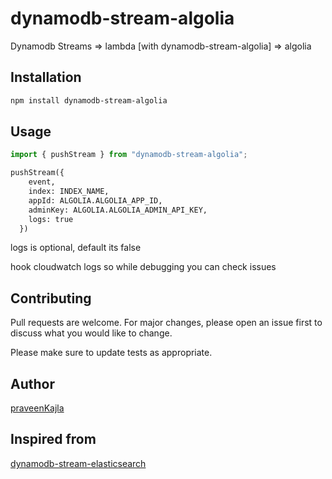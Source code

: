 # dynamodb-stream-algolia

Dynamodb Streams => lambda [with dynamodb-stream-algolia] => algolia

## Installation

```bash
npm install dynamodb-stream-algolia
```

## Usage

```python
import { pushStream } from "dynamodb-stream-algolia";

pushStream({
    event,
    index: INDEX_NAME,
    appId: ALGOLIA.ALGOLIA_APP_ID,
    adminKey: ALGOLIA.ALGOLIA_ADMIN_API_KEY,
    logs: true
  })
```

logs is optional, default its false

hook cloudwatch logs so while debugging you can check issues

## Contributing

Pull requests are welcome. For major changes, please open an issue first to discuss what you would like to change.

Please make sure to update tests as appropriate.

## Author

[praveenKajla](https://github.com/praveenKajla)

## Inspired from

[dynamodb-stream-elasticsearch](https://www.npmjs.com/package/dynamodb-stream-elasticsearch)
